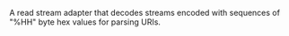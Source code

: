A read stream adapter that decodes streams encoded with  sequences of "%HH" byte hex values for parsing URIs.